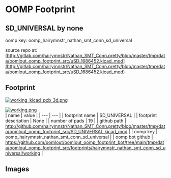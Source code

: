 # OOMP Footprint  
## SD_UNIVERSAL  by none  
  
oomp key: oomp_hairymnstr_nathan_smt_conn_sd_universal  
  
source repo at: [http://gitlab.com/hairymnstr/Nathan_SMT_Conn.pretty/blob/master/tmp/data/oomlout_oomp_footprint_src/uSD_1686452.kicad_mod](http://gitlab.com/hairymnstr/Nathan_SMT_Conn.pretty/blob/master/tmp/data/oomlout_oomp_footprint_src/uSD_1686452.kicad_mod)  
## Footprint  
  
[![working_kicad_pcb_3d.png](working_kicad_pcb_3d_600.png)](working_kicad_pcb_3d.png)  
  
[![working.png](working_600.png)](working.png)  
| name | value | 
| --- | --- | 
| footprint name | SD_UNIVERSAL | 
| footprint description | None | 
| number of pads | 19 | 
| github path | http://github.com/hairymnstr/Nathan_SMT_Conn.pretty/blob/master/tmp/data/oomlout_oomp_footprint_src/SD_UNIVERSAL.kicad_mod | 
| oomp key | oomp_hairymnstr_nathan_smt_conn_sd_universal | 
| oomp bot github | https://github.com/oomlout/oomlout_oomp_footprint_bot/tree/main/tmp/data/oomlout_oomp_footprint_src/footprints/hairymnstr_nathan_smt_conn_sd_universal/working | 
## Images  
